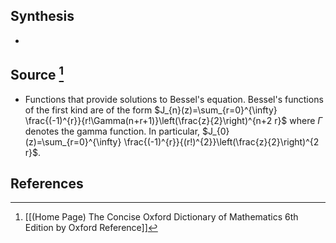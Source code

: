 ## Synthesis
- 
## Source [^1]
- Functions that provide solutions to Bessel's equation. Bessel's functions of the first kind are of the form $J_{n}(z)=\sum_{r=0}^{\infty} \frac{(-1)^{r}}{r!\Gamma(n+r+1)}\left(\frac{z}{2}\right)^{n+2 r}$ where $\Gamma$ denotes the gamma function. In particular, $J_{0}(z)=\sum_{r=0}^{\infty} \frac{(-1)^{r}}{(r!)^{2}}\left(\frac{z}{2}\right)^{2 r}$.
## References

[^1]: [[(Home Page) The Concise Oxford Dictionary of Mathematics 6th Edition by Oxford Reference]]